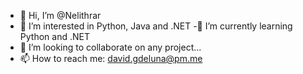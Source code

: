 - 👋 Hi, I’m @Nelithrar
- 👀 I’m interested in Python, Java and .NET
-🌱 I’m currently learning Python and .NET
- 💞️ I’m looking to collaborate on any project...
- 📫 How to reach me: david.gdeluna@pm.me

<!---
Nelithrar/Nelithrar is a ✨ special ✨ repository because its `README.md` (this file) appears on your GitHub profile.
You can click the Preview link to take a look at your changes.
--->
